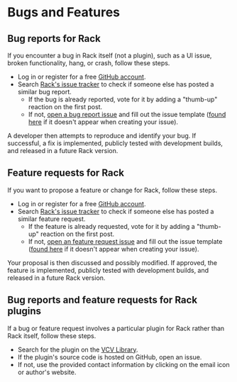 # Bugs and Features

## Bug reports for Rack

If you encounter a bug in Rack itself (not a plugin), such as a UI issue, broken functionality, hang, or crash, follow these steps.

- Log in or register for a free [GitHub account](https://github.com/).
- Search [Rack's issue tracker](https://github.com/VCVRack/Rack/issues?q=is%3Aissue+is%3Aopen+sort%3Areactions-%2B1-desc) to check if someone else has posted a similar bug report.
	- If the bug is already reported, vote for it by adding a "thumb-up" reaction on the first post.
	- If not, [open a bug report issue](https://github.com/VCVRack/Rack/issues/new?template=bug_report.md) and fill out the issue template ([found here](https://raw.githubusercontent.com/VCVRack/Rack/v1/.github/ISSUE_TEMPLATE/bug_report.md) if it doesn't appear when creating your issue).

A developer then attempts to reproduce and identify your bug.
If successful, a fix is implemented, publicly tested with development builds, and released in a future Rack version.

## Feature requests for Rack

If you want to propose a feature or change for Rack, follow these steps.

- Log in or register for a free [GitHub account](https://github.com/).
- Search [Rack's issue tracker](https://github.com/VCVRack/Rack/issues?q=is%3Aissue+is%3Aopen+sort%3Areactions-%2B1-desc) to check if someone else has posted a similar feature request.
	- If the feature is already requested, vote for it by adding a "thumb-up" reaction on the first post.
	- If not, [open an feature request issue](https://github.com/VCVRack/Rack/issues/new?template=feature_request.md) and fill out the issue template ([found here](https://raw.githubusercontent.com/VCVRack/Rack/v1/.github/ISSUE_TEMPLATE/feature_request.md) if it doesn't appear when creating your issue).

Your proposal is then discussed and possibly modified.
If approved, the feature is implemented, publicly tested with development builds, and released in a future Rack version.

## Bug reports and feature requests for Rack plugins

If a bug or feature request involves a particular plugin for Rack rather than Rack itself, follow these steps.

- Search for the plugin on the [VCV Library](https://vcvrack.com/plugins.html).
- If the plugin's source code is hosted on GitHub, open an issue.
- If not, use the provided contact information by clicking on the email icon or author's website.
